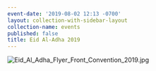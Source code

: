 ```yaml
---
event-date: '2019-08-02 12:13 -0700'
layout: collection-with-sidebar-layout
collection-name: events
published: false
title: Eid Al-Adha 2019
---
```

![Eid_Al_Adha_Flyer_Front_Convention_2019.jpg]({{site.baseurl}}/media/Eid_Al_Adha_Flyer_Front_Convention_2019.jpg)
